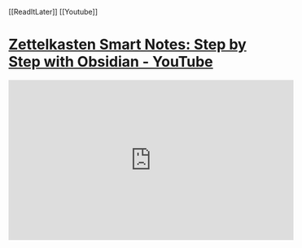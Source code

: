 [[ReadItLater]] [[Youtube]]

# [Zettelkasten Smart Notes: Step by Step with Obsidian - YouTube](https://www.youtube.com/watch?v=ziE6UExsOrs)

<iframe width="560" height="315" src="https://www.youtube.com/embed/ziE6UExsOrs" title="YouTube video player" frameborder="0" allow="accelerometer; autoplay; clipboard-write; encrypted-media; gyroscope; picture-in-picture" allowfullscreen></iframe>